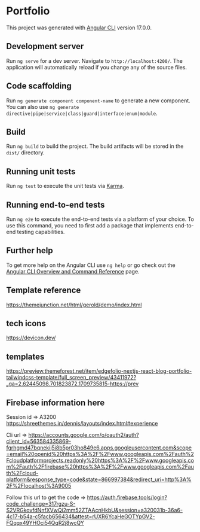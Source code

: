 # Portfolio

This project was generated with [Angular CLI](https://github.com/angular/angular-cli) version 17.0.0.

## Development server

Run `ng serve` for a dev server. Navigate to `http://localhost:4200/`. The application will automatically reload if you change any of the source files.

## Code scaffolding

Run `ng generate component component-name` to generate a new component. You can also use `ng generate directive|pipe|service|class|guard|interface|enum|module`.

## Build

Run `ng build` to build the project. The build artifacts will be stored in the `dist/` directory.

## Running unit tests

Run `ng test` to execute the unit tests via [Karma](https://karma-runner.github.io).

## Running end-to-end tests

Run `ng e2e` to execute the end-to-end tests via a platform of your choice. To use this command, you need to first add a package that implements end-to-end testing capabilities.

## Further help

To get more help on the Angular CLI use `ng help` or go check out the [Angular CLI Overview and Command Reference](https://angular.io/cli) page.

## Template reference
https://themejunction.net/html/gerold/demo/index.html
## tech icons
https://devicon.dev/
 
## templates 
https://preview.themeforest.net/item/edgefolio-nextjs-react-blog-portfolio-tailwindcss-template/full_screen_preview/43411972?_ga=2.62445098.701823872.1709735815-https://prev

## Firebase information here

Session id =>  A3200
https://shreethemes.in/dennis/layouts/index.html#experience

Cli url => https://accounts.google.com/o/oauth2/auth?client_id=563584335869-fgrhgmd47bqnekij5i8b5pr03ho849e6.apps.googleusercontent.com&scope=email%20openid%20https%3A%2F%2Fwww.googleapis.com%2Fauth%2Fcloudplatformprojects.readonly%20https%3A%2F%2Fwww.googleapis.com%2Fauth%2Ffirebase%20https%3A%2F%2Fwww.googleapis.com%2Fauth%2Fcloud-platform&response_type=code&state=866997384&redirect_uri=http%3A%2F%2Flocalhost%3A9005


Follow this url to get the code => https://auth.firebase.tools/login?code_challenge=317rgzu-S-S2VRGkovfdNnfXVwQi2mm52ZTAAcnHkbU&session=a320031b-36a6-4c17-b54a-c5facb656434&attest=rUXR6YcaHeGOTYpGV2-FQqqx49YHOci54QqR2j8wcQY
